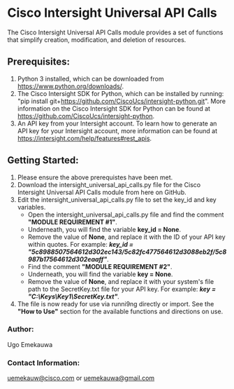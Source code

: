 # Cisco Intersight Universal API Calls
The Cisco Intersight Universal API Calls module provides a set of functions that simplify creation, modification, and deletion of resources.

## Prerequisites:
1. Python 3 installed, which can be downloaded from https://www.python.org/downloads/.
2. The Cisco Intersight SDK for Python, which can be installed by running: "pip install git+https://github.com/CiscoUcs/intersight-python.git". More information on the Cisco Intersight SDK for Python can be found at https://github.com/CiscoUcs/intersight-python.
3. An API key from your Intersight account. To learn how to generate an API key for your Intersight account, more information can be found at https://intersight.com/help/features#rest_apis.

## Getting Started:

1. Please ensure the above prerequistes have been met.
2. Download the intersight_universal_api_calls.py file for the Cisco Intersight Universal API Calls module from here on GitHub.
3. Edit the intersight_universal_api_calls.py file to set the key_id and key variables.
   - Open the intersight_universal_api_calls.py file and find the comment **"MODULE REQUIREMENT #1"**.
   - Underneath, you will find the variable **key_id = None**.
   - Remove the value of **None**, and replace it with the ID of your API key within quotes. For example: **_key_id = "5c8988507564612d302ec143/5c82fc477564612d3088eb2f/5c8987b17564612d302eaaff"_**.
   - Find the comment **"MODULE REQUIREMENT #2"**.
   - Underneath, you will find the variable **key = None**.
   - Remove the value of **None**, and replace it with your system's file path to the SecretKey.txt file for your API key. For example: **_key = "C:\Keys\Key1\SecretKey.txt"_**.
4. The file is now ready for use via runni9ng directly or import. See the **"How to Use"** section for the available functions and directions on use.
  

### Author:
Ugo Emekauwa

### Contact Information:
uemekauw@cisco.com or uemekauwa@gmail.com
